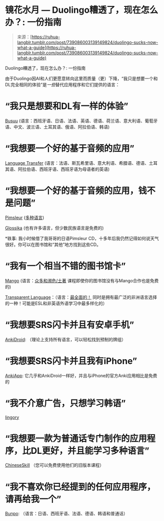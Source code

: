 <!--yml

category: 未分类

date: 2024-05-27 14:50:44

-->

# 镜花水月 — Duolingo糟透了，现在怎么办？: 一份指南

> 来源：[https://ruhua-langblr.tumblr.com/post/739086003139149824/duolingo-sucks-now-what-a-guide](https://ruhua-langblr.tumblr.com/post/739086003139149824/duolingo-sucks-now-what-a-guide)

Duolingo糟透了，现在怎么办？: 一份指南

由于Duolingo因AI和人们更愿意转向这里而质量（更）下降，“我只是想要一个和DL完全相同的体验”是*一些*替代应用程序和它们提供的语言：

# “我只是想要和DL有一样的体验”

[Busuu](https://t.umblr.com/redirect?z=https%3A%2F%2Fwww.busuu.com%2Fen%3Futm_medium%3Dcpc%26utm_source%3Dgoogle%26utm_campaign%3DUS_EN_Web_Exa_Brand%26utm_group%3DUS_EN_Web_Exa_Brand%26utm_term%3Dbusuu%26gad_source%3D1%26gclid%3DCjwKCAiA-vOsBhAAEiwAIWR0TaIwClmdnJalzImzXZhLbKGUC_UK7JszJSMcZApK4S_mJtcg4c4qlxoCvxMQAvD_BwE%26gclsrc%3Daw.ds&t=YTZiYzE0Nzc0NWRhZTA3NWQzM2Q5MTBkYWZkNWZjMzBlZTU1MTQzMixmNDMyZjY3ZjI3ZjY2NWUyZTQ0ZDYwODM1YWQ3NGRkY2FhOTQ4OGE0&ts=1704847389) (语言：西班牙语、日语、法语、英语、德语、荷兰语、意大利语、葡萄牙语、中文、波兰语、土耳其语、俄语、阿拉伯语、韩语)

# “我想要一个好的基于音频的应用”

[Language Transfer](https://www.languagetransfer.org/) (语言：法语、斯瓦希里语、意大利语、希腊语、德语、土耳其语、阿拉伯语、西班牙语、西班牙语为母语者的英语)

# “我想要一个好的基于音频的应用，钱不是问题”

[Pimsleur](https://t.umblr.com/redirect?z=https%3A%2F%2Fpimsleur.com%2F&t=MmE0YWRhYjhmYWEwNGY0MjAxMTVlYTAxZTQ5Y2NjZGQ5NjExNzJhMywzMWExMDU0MGM0M2VhYjBmZTJmNzhlMDhhNGIxNDYzMTc1ODVlMDQx&ts=1704847389) ([多种语言](https://t.umblr.com/redirect?z=https%3A%2F%2Fwww.pimsleur.com%2Flist-of-languages&t=ODZlMjBmOWIyZDQzNjRlYzU4OWZiZTE1OGU0Mjg3OTEzZDFhNmMwYSxhOWQ4NmEyMzUzZmYyM2NjMTQ4YWZkNDNlZGUzN2YyODEwOWM4Mzcw&ts=1704847389))

[Glossika](https://glossika.com/) (也有许多语言，但少数民族语言是免费的)

*轶事: 我小时候借了我哥哥的日语Pimsleur CD，十多年后我仍然记得如何说天气很好。你可以在图书馆和“其他”地方找到这些CD。

# “我有一个相当不错的图书馆卡”

[Mango](https://mangolanguages.com/) (语言：[众多和濒危/土著](https://mangolanguages.com/available-languages/) 课程即使你的图书馆没有与Mango合作也是免费的)

[Transparent Language](https://www.transparent.com/languages/#libraries)：（语言：[最全面的！](https://www.transparent.com/languages/#libraries) 同时是拥有最广泛的非洲语言选择的一种！可能是ESL和非英语外语学习中最多样化的）

# “我想要SRS闪卡并且有安卓手机”

[AnkiDroid](https://apps.ankiweb.net/): （理论上支持所有语言，可以轻松找到预制的牌组）

# “我想要SRS闪卡并且我有iPhone”

[AnkiApp](https://www.ankiapp.com/): 它几乎和AnkiDroid一样好，并且与iPhone的官方Anki应用相比是免费的

# “我不介意广告，只想学习韩语”

[lingory](https://www.lingory.net/)

# “我想要一款为普通话专门制作的应用程序，比DL更好，并且能学习多种语言”

[ChineseSkill](https://www.chineseskill.com/?_ga=2.75523797.1943253636.1704846437-1566420040.1704846395) （您可以免费使用他们的旧版本课程）

# “我不喜欢你已经提到的任何应用程序，请再给我一个”

[Bunpo](https://bunpo.app/): （语言：日语、西班牙语、法语、德语、韩语和普通话）
